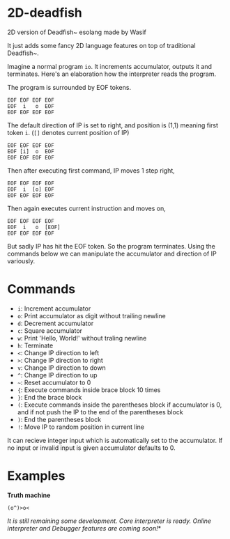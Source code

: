 # 2D-deadfish
2D version of Deadfish~ esolang made by Wasif

It just adds some fancy 2D language features on top of traditional Deadfish~.

Imagine a normal program `io`. It increments accumulator, outputs it and terminates. Here's an elaboration how the interpreter reads the program.

The program is surrounded by EOF tokens.

```
EOF EOF EOF EOF
EOF  i   o  EOF
EOF EOF EOF EOF
```
The default direction of IP is set to right, and position is (1,1) meaning first token `i`. (`[]` denotes current position of IP)

```
EOF EOF EOF EOF
EOF [i]  o  EOF
EOF EOF EOF EOF
```

Then after executing first command, IP moves 1 step right,

```
EOF EOF EOF EOF
EOF  i  [o] EOF
EOF EOF EOF EOF
```
Then again executes current instruction and moves on,
```
EOF EOF EOF EOF
EOF  i   o  [EOF]
EOF EOF EOF EOF
```
But sadly IP has hit the EOF token. So the program terminates. Using the commands below we can manipulate the accumulator and direction of IP variously.

# Commands

- `i`: Increment accumulator
- `o`: Print accumulator as digit without trailing newline
- `d`: Decrement accumulator
- `c`: Square accumulator
- `w`: Print 'Hello, World!' without traling newline
- `h`: Terminate
- `<`: Change IP direction to left
- `>`: Change IP direction to right
- `v`: Change IP direction to down
- `^`: Change IP direction to up
- `~`: Reset accumulator to 0
- `{`: Execute commands inside brace block 10 times
- `}`: End the brace block
- `(`: Execute commands inside the parentheses block if accumulator is 0, and if not push the IP to the end of the parentheses block
- `)`: End the parentheses block
- `!`: Move IP to random position in current line

It can recieve integer input which is automatically set to the accumulator. If no input or invalid input is given accumulator defaults to 0.

# Examples

**Truth machine**
```
(o^)>o<
```

*It is still remaining some development. Core interpreter is ready. Online interpreter and Debugger features are coming soon!**
